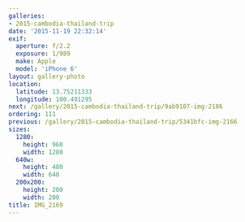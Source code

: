 ```yaml
---
galleries:
- 2015-cambodia-thailand-trip
date: '2015-11-19 22:32:14'
exif:
  aperture: f/2.2
  exposure: 1/989
  make: Apple
  model: 'iPhone 6'
layout: gallery-photo
location:
  latitude: 13.75211333
  longitude: 100.491295
next: /gallery/2015-cambodia-thailand-trip/9ab9107-img-2186
ordering: 111
previous: /gallery/2015-cambodia-thailand-trip/5341bfc-img-2166
sizes:
  1280:
    height: 960
    width: 1280
  640w:
    height: 480
    width: 640
  200x200:
    height: 200
    width: 200
title: IMG_2169
---
```

